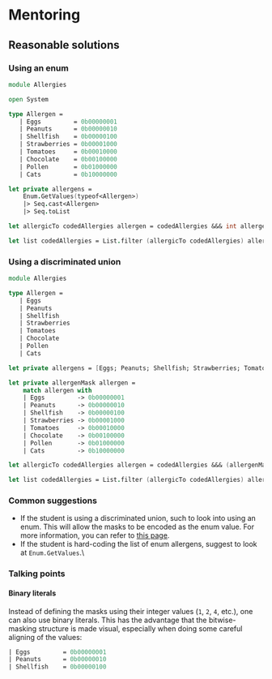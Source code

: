 # Mentoring

## Reasonable solutions

### Using an enum

```fsharp
module Allergies

open System

type Allergen =
   | Eggs         = 0b00000001
   | Peanuts      = 0b00000010
   | Shellfish    = 0b00000100
   | Strawberries = 0b00001000
   | Tomatoes     = 0b00010000
   | Chocolate    = 0b00100000
   | Pollen       = 0b01000000
   | Cats         = 0b10000000

let private allergens =
    Enum.GetValues(typeof<Allergen>) 
    |> Seq.cast<Allergen>
    |> Seq.toList

let allergicTo codedAllergies allergen = codedAllergies &&& int allergen <> 0

let list codedAllergies = List.filter (allergicTo codedAllergies) allergens
```

### Using a discriminated union

```fsharp
module Allergies

type Allergen =
   | Eggs
   | Peanuts
   | Shellfish
   | Strawberries
   | Tomatoes
   | Chocolate
   | Pollen
   | Cats

let private allergens = [Eggs; Peanuts; Shellfish; Strawberries; Tomatoes; Chocolate; Pollen; Cats]

let private allergenMask allergen = 
    match allergen with
    | Eggs         -> 0b00000001
    | Peanuts      -> 0b00000010
    | Shellfish    -> 0b00000100
    | Strawberries -> 0b00001000
    | Tomatoes     -> 0b00010000
    | Chocolate    -> 0b00100000
    | Pollen       -> 0b01000000
    | Cats         -> 0b10000000

let allergicTo codedAllergies allergen = codedAllergies &&& (allergenMask allergen) <> 0

let list codedAllergies = List.filter (allergicTo codedAllergies) allergens
```

### Common suggestions

- If the student is using a discriminated union, such to look into using an enum. This will allow the masks to be encoded as the enum value. For more information, you can refer to [this page](https://fsharpforfunandprofit.com/posts/enum-types/).
- If the student is hard-coding the list of enum allergens, suggest to look at `Enum.GetValues`.\

### Talking points

#### Binary literals

Instead of defining the masks using their integer values (`1`, `2`, `4`, etc.), one can also use binary literals. This has the advantage that the bitwise-masking structure is made visual, especially when doing some careful aligning of the values:

```fsharp
| Eggs         = 0b00000001
| Peanuts      = 0b00000010
| Shellfish    = 0b00000100
```


